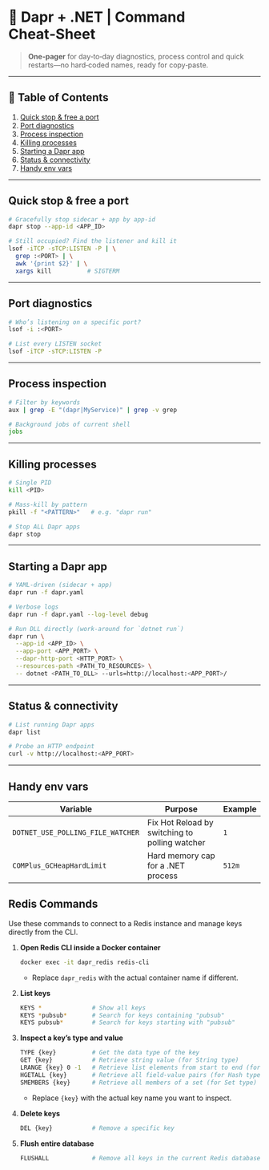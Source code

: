 # 🔧 Dapr + .NET | Command Cheat‑Sheet

> **One‑pager** for day‑to‑day diagnostics, process control and quick restarts—no hard‑coded names, ready for copy‑paste.

---

## 📑 Table of Contents

1. [Quick stop & free a port](#quick-stop--free-a-port)
2. [Port diagnostics](#port-diagnostics)
3. [Process inspection](#process-inspection)
4. [Killing processes](#killing-processes)
5. [Starting a Dapr app](#starting-a-dapr-app)
6. [Status & connectivity](#status--connectivity)
7. [Handy env vars](#handy-env-vars)

---

## Quick stop & free a port

```bash
# Gracefully stop sidecar + app by app‑id
dapr stop --app-id <APP_ID>

# Still occupied? Find the listener and kill it
lsof -iTCP -sTCP:LISTEN -P | \
  grep :<PORT> | \
  awk '{print $2}' | \
  xargs kill          # SIGTERM
```

---

## Port diagnostics

```bash
# Who’s listening on a specific port?
lsof -i :<PORT>

# List every LISTEN socket
lsof -iTCP -sTCP:LISTEN -P
```

---

## Process inspection

```bash
# Filter by keywords
aux | grep -E "(dapr|MyService)" | grep -v grep

# Background jobs of current shell
jobs
```

---

## Killing processes

```bash
# Single PID
kill <PID>

# Mass‑kill by pattern
pkill -f "<PATTERN>"   # e.g. "dapr run"

# Stop ALL Dapr apps
dapr stop
```

---

## Starting a Dapr app

```bash
# YAML‑driven (sidecar + app)
dapr run -f dapr.yaml

# Verbose logs
dapr run -f dapr.yaml --log-level debug

# Run DLL directly (work‑around for `dotnet run`)
dapr run \
  --app-id <APP_ID> \
  --app-port <APP_PORT> \
  --dapr-http-port <HTTP_PORT> \
  --resources-path <PATH_TO_RESOURCES> \
  -- dotnet <PATH_TO_DLL> --urls=http://localhost:<APP_PORT>/
```

---

## Status & connectivity

```bash
# List running Dapr apps
dapr list

# Probe an HTTP endpoint
curl -v http://localhost:<APP_PORT>
```

---

## Handy env vars

| Variable                          | Purpose                                        | Example |
| --------------------------------- | ---------------------------------------------- | ------- |
| `DOTNET_USE_POLLING_FILE_WATCHER` | Fix Hot Reload by switching to polling watcher | `1`     |
| `COMPlus_GCHeapHardLimit`         | Hard memory cap for a .NET process             | `512m`  |


## Redis Commands

Use these commands to connect to a Redis instance and manage keys directly from the CLI.

1. **Open Redis CLI inside a Docker container**

   ```bash
   docker exec -it dapr_redis redis-cli
   ```

   * Replace `dapr_redis` with the actual container name if different.

2. **List keys**

   ```bash
   KEYS *              # Show all keys
   KEYS *pubsub*       # Search for keys containing "pubsub"
   KEYS pubsub*        # Search for keys starting with "pubsub"
   ```

3. **Inspect a key’s type and value**

   ```bash
   TYPE {key}          # Get the data type of the key
   GET {key}           # Retrieve string value (for String type)
   LRANGE {key} 0 -1   # Retrieve list elements from start to end (for List type)
   HGETALL {key}       # Retrieve all field-value pairs (for Hash type)
   SMEMBERS {key}      # Retrieve all members of a set (for Set type)
   ```

   * Replace `{key}` with the actual key name you want to inspect.

4. **Delete keys**

   ```bash
   DEL {key}           # Remove a specific key
   ```

5. **Flush entire database**

   ```bash
   FLUSHALL            # Remove all keys in the current Redis database (use with caution)
   ```

